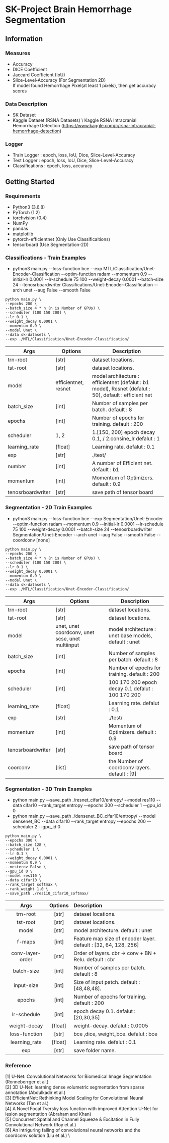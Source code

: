 # SK-Project Brain Hemorrhage Segmentation 


## Information
### Measures
- Accuracy
- DICE Coefficient
- Jaccard Coefficient (IoU)
- Slice-Level-Accuracy (For Segmentation 2D) \
  If model found Hemorrhage Pixel(at least 1 pixels), then get accuracy scores

### Data Description 
- SK Dataset
- Kaggle Dataset (RSNA Datasets) \ 
  Kaggle RSNA Intracranial Hemorrhage Detection (https://www.kaggle.com/c/rsna-intracranial-hemorrhage-detection) 

### Logger
- Train Logger       : epoch, loss, IoU, Dice, Slice-Level-Accuracy
- Test Logger        : epoch, loss, IoU, Dice, Slice-Level-Accuracy
- Classifications : epoch, loss, accuracy

## Getting Started
### Requirements
- Python3 (3.6.8)
- PyTorch (1.2)
- torchvision (0.4)
- NumPy
- pandas
- matplotlib
- pytorch-efficientnet (Only Use Classificaitions)
- tensorboard (Use Segmentation-2D)

### Classifications - Train Examples
* python3 main.py  --loss-function bce --exp MTL/Classification/Unet-Encoder-Classification --optim-function radam --momentum 0.9 --initial-lr 0.0001 --lr-schedule 75 100 --weight-decay 0.0001 --batch-size 24 --tenosrboardwriter Classifications/Unet-Encoder-Classification --arch unet --aug False --smooth False

```
python main.py \
--epochs 200 \
--batch_size 4 * n (n is Number of GPUs) \
--scheduler [100 150 200] \
--lr 0.1 \
--weight_decay 0.0001 \
--momentum 0.9 \
--model Unet \
--data sk-datasets \
--exp ./MTL/Classification/Unet-Encoder-Classification/
```
| Args 	| Options 	| Description 	|
|---------|--------|----------------------------------------------------|
| trn-root 	|  [str] 	| dataset locations. 	|
| tst-root | [str] | dataset locations. |
| model 	| efficientnet, resnet	| model architecture : efficientnet (defalut : b1 model), Resnet (defalut : 50), default : efficient net	|
| batch_size 	| [int] 	| Number of samples per batch. default : 8|
| epochs 	| [int] 	| Number of epochs for training. default : 200|
| scheduler 	| 1, 2	| 1.[150, 200] epoch decay 0.1, / 2.consine_lr 	defalut : 1|
| learning_rate 	| [float] 	| Learning rate. defalut : 0.1	|
| exp 	| [str] 	| ./test/	|
| number | [int] | A number of Efficient net. default : b1 |
| momentum | [int] | Momentum of Optimizers. default : 0.9 |
| tenosrboardwriter | [str] | save path of tensor board |

### Segmentation - 2D Train Examples
* python3 main.py  --loss-function bce --exp Segmentation/Unet-Encoder --optim-function radam --momentum 0.9 --initial-lr 0.0001 --lr-schedule 75 100 --weight-decay 0.0001 --batch-size 24 --tenosrboardwriter Segmentation/Unet-Encoder --arch unet --aug False --smooth False --coordconv [none] 

```
python main.py \
--epochs 200 \
--batch_size 4 * n (n is Number of GPUs) \
--scheduler [100 150 200] \
--lr 0.1 \
--weight_decay 0.0001 \
--momentum 0.9 \
--model Unet \
--data sk-datasets \
--exp ./MTL/Classification/Unet-Encoder-Classification/
```
| Args 	| Options 	| Description 	|
|---------|--------|----------------------------------------------------|
| trn-root 	|  [str] 	| dataset locations. 	|
| tst-root | [str] | dataset locations. |
| model 	| unet, unet coordconv, unet scse, unet multiinput	| model architecture : unet base models, default : unet	|
| batch_size 	| [int] 	| Number of samples per batch. default : 8|
| epochs 	| [int] 	| Number of epochs for training. default : 200|
| scheduler 	| [int]	| 100 170 200 epoch decay 0.1 	defalut : 100 170 200|
| learning_rate 	| [float] 	| Learning rate. defalut : 0.1	|
| exp 	| [str] 	| ./test/	|
| momentum | [int] | Momentum of Optimizers. default : 0.9 |
| tenosrboardwriter | [str] | save path of tensor board |
| coorconv | [list] | the Number of coordconv layers. default : [9] |

### Segmentation - 3D Train Examples
* python main.py --save_path ./resnet_cifar10/entropy/ --model res110 --data cifar10 --rank_target entropy --epochs 300 --scheduler 1 --gpu_id 0
* python main.py --save_path ./densenet_BC_cifar10/entropy/ --model densenet_BC --data cifar10 --rank_target entropy --epochs 200 --scheduler 2 --gpu_id 0
```
python main.py \
--epochs 300 \
--batch_size 128 \
--scheduler 1 \
--lr 0.1 \
--weight_decay 0.0001 \
--momentum 0.9 \
--nesterov False \
--gpu_id 0 \
--model res110 \
--data cifar10 \
--rank_target softmax \
--rank_weight 1.0 \
--save_path ./res110_cifar10_softmax/
```
| Args 	| Options 	| Description 	|
|:---------:|:--------:|:----------------------------------------------------|
| trn-root 	|  [str] 	| dataset locations. 	|
| tst-root | [str] | dataset locations. |
| model 	| [str] | model architecture.  default : unet |
| f-maps 	| [int] |Feature map size of encoder layer.  default : [32, 64, 128, 256]	|
| conv-layer-order 	| [str] | Order of layers. cbr -> conv + BN + Relu. default : cbr	|
| batch-size 	| [int] 	| Number of samples per batch. default : 8  |
| input-size 	| [int] 	| Size of input patch. default : [48,48,48].   |
| epochs 	| [int] 	| Number of epochs for training. default : 200  |
| lr-schedule 	| [int]	| epoch decay 0.1. 	defalut : [20,30,35]  |
| weight-decay 	| [float]	| weight-decay. 	defalut : 0.0005|
| loss-function 	| [str]	| bce ,dice, weight_bce.  defalut : bce  |
| learning_rate 	| [float] 	| Learning rate. defalut : 0.1	|
| exp 	| [str] 	| save folder name.  |


### Reference
[1] U-Net: Convolutional Networks for Biomedical Image Segmentation (Ronneberrger et al.) \
[2] 3D U-Net: learning dense volumetric segmentation from sparse annotation (Abdulkadir et al.) \
[3] EfficientNet: Rethinking Model Scaling for Convolutional Neural Networks (Tan et al.) \
[4] A Novel Focal Tversky loss function with improved Attention U-Net for lesion segmentation (Abraham and Khan) \
[5] Concurrent Spatial and Channel Squeeze & Excitation in Fully Convolutional Network (Roy et al.) \
[6] An intriguring falling of convolutional neural networks and the coordconv solution (Liu et al.) \






